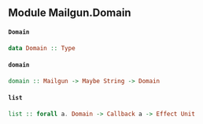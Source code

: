 ## Module Mailgun.Domain

#### `Domain`

``` purescript
data Domain :: Type
```

#### `domain`

``` purescript
domain :: Mailgun -> Maybe String -> Domain
```

#### `list`

``` purescript
list :: forall a. Domain -> Callback a -> Effect Unit
```


